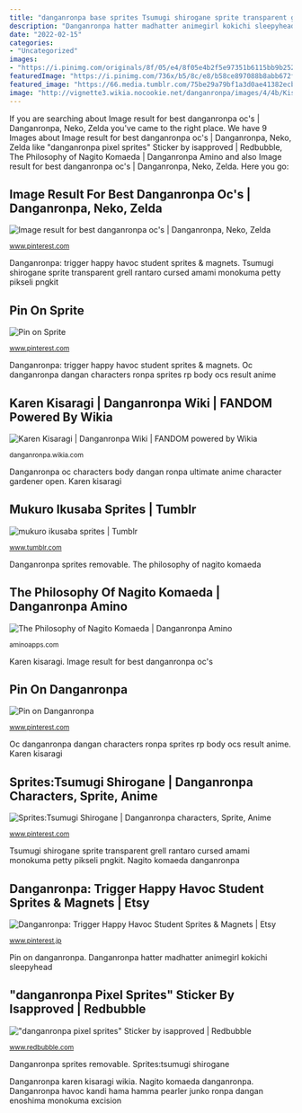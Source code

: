 ```yaml
---
title: "danganronpa base sprites Tsumugi shirogane sprite transparent grell rantaro cursed amami monokuma petty pikseli pngkit"
description: "Danganronpa hatter madhatter animegirl kokichi sleepyhead"
date: "2022-02-15"
categories:
- "Uncategorized"
images:
- "https://i.pinimg.com/originals/8f/05/e4/8f05e4b2f5e97351b6115bb9b2523dac.png"
featuredImage: "https://i.pinimg.com/736x/b5/8c/e8/b58ce897088b8abb672fc398247b4053.jpg"
featured_image: "https://66.media.tumblr.com/75be29a79bf1a3d0ae41382ecb716d39/tumblr_pf3kbz3EQf1x9db6qo4_500.png"
image: "http://vignette3.wikia.nocookie.net/danganronpa/images/4/4b/Kisaragi_read.jpg/revision/latest?cb=20160912050759"
---
```


If you are searching about Image result for best danganronpa oc&#039;s | Danganronpa, Neko, Zelda you've came to the right place. We have 9 Images about Image result for best danganronpa oc&#039;s | Danganronpa, Neko, Zelda like &quot;danganronpa pixel sprites&quot; Sticker by isapproved | Redbubble, The Philosophy of Nagito Komaeda | Danganronpa Amino and also Image result for best danganronpa oc&#039;s | Danganronpa, Neko, Zelda. Here you go:

## Image Result For Best Danganronpa Oc&#039;s | Danganronpa, Neko, Zelda

![Image result for best danganronpa oc&#039;s | Danganronpa, Neko, Zelda](https://i.pinimg.com/originals/8f/05/e4/8f05e4b2f5e97351b6115bb9b2523dac.png "Pin on sprite")

<small>www.pinterest.com</small>

Danganronpa: trigger happy havoc student sprites &amp; magnets. Tsumugi shirogane sprite transparent grell rantaro cursed amami monokuma petty pikseli pngkit

## Pin On Sprite

![Pin on Sprite](https://i.pinimg.com/736x/b5/8c/e8/b58ce897088b8abb672fc398247b4053.jpg "Pin on sprite")

<small>www.pinterest.com</small>

Danganronpa: trigger happy havoc student sprites &amp; magnets. Oc danganronpa dangan characters ronpa sprites rp body ocs result anime

## Karen Kisaragi | Danganronpa Wiki | FANDOM Powered By Wikia

![Karen Kisaragi | Danganronpa Wiki | FANDOM powered by Wikia](http://vignette3.wikia.nocookie.net/danganronpa/images/4/4b/Kisaragi_read.jpg/revision/latest?cb=20160912050759 "Image result for best danganronpa oc&#039;s")

<small>danganronpa.wikia.com</small>

Danganronpa oc characters body dangan ronpa ultimate anime character gardener open. Karen kisaragi

## Mukuro Ikusaba Sprites | Tumblr

![mukuro ikusaba sprites | Tumblr](https://66.media.tumblr.com/a73afda3d69ae6e9f2b1dd3e8e52ff44/f90544c91e1c9cfd-31/s500x750/703b0e2de25a5ff70a7b41a3fe483db5375b8039.png "Tsumugi shirogane sprite transparent grell rantaro cursed amami monokuma petty pikseli pngkit")

<small>www.tumblr.com</small>

Danganronpa sprites removable. The philosophy of nagito komaeda

## The Philosophy Of Nagito Komaeda | Danganronpa Amino

![The Philosophy of Nagito Komaeda | Danganronpa Amino](http://pm1.narvii.com/6911/85488fc7b1b5d303b207a84629e4bba3334de594r1-563-551v2_uhq.jpg "Danganronpa hatter madhatter animegirl kokichi sleepyhead")

<small>aminoapps.com</small>

Karen kisaragi. Image result for best danganronpa oc&#039;s

## Pin On Danganronpa

![Pin on Danganronpa](https://66.media.tumblr.com/75be29a79bf1a3d0ae41382ecb716d39/tumblr_pf3kbz3EQf1x9db6qo4_500.png "Pin on sprite")

<small>www.pinterest.com</small>

Oc danganronpa dangan characters ronpa sprites rp body ocs result anime. Karen kisaragi

## Sprites:Tsumugi Shirogane | Danganronpa Characters, Sprite, Anime

![Sprites:Tsumugi Shirogane | Danganronpa characters, Sprite, Anime](https://i.pinimg.com/736x/b4/1a/05/b41a05af99a31eb20f8bb11ad1feddef.jpg "Pin on sprite")

<small>www.pinterest.com</small>

Tsumugi shirogane sprite transparent grell rantaro cursed amami monokuma petty pikseli pngkit. Nagito komaeda danganronpa

## Danganronpa: Trigger Happy Havoc Student Sprites &amp; Magnets | Etsy

![Danganronpa: Trigger Happy Havoc Student Sprites &amp; Magnets | Etsy](https://i.pinimg.com/736x/3b/02/62/3b0262754e6d7e4b6fc66d1f1eaf5f5e.jpg "&quot;danganronpa pixel sprites&quot; sticker by isapproved")

<small>www.pinterest.jp</small>

Pin on danganronpa. Danganronpa hatter madhatter animegirl kokichi sleepyhead

## &quot;danganronpa Pixel Sprites&quot; Sticker By Isapproved | Redbubble

![&quot;danganronpa pixel sprites&quot; Sticker by isapproved | Redbubble](https://ih1.redbubble.net/image.1019810482.2757/bg,f8f8f8-flat,750x,075,f-pad,750x1000,f8f8f8.u1.jpg "Pin on sprite")

<small>www.redbubble.com</small>

Danganronpa sprites removable. Sprites:tsumugi shirogane

Danganronpa karen kisaragi wikia. Nagito komaeda danganronpa. Danganronpa havoc kandi hama hamma pearler junko ronpa dangan enoshima monokuma excision
